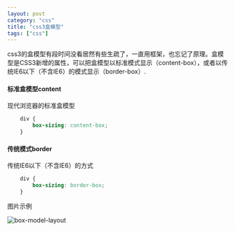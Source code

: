 ```yaml
---
layout: post
category: "css"
title: "css3盒模型"
tags: ["css"]
---
```

css3的盒模型有段时间没看居然有些生疏了，一直用框架，也忘记了原理。盒模型是CSS3新增的属性，可以把盒模型以标准模式显示（content-box），或者以传统IE6以下（不含IE6）的模式显示（border-box）.

#### 标准盒模型content
现代浏览器的标准盒模型

``` CSS
	div {
		box-sizing: content-box;
	}
```

#### 传统模式border
传统IE6以下（不含IE6）的方式

``` CSS
	div {
		box-sizing: border-box;
	}
```

图片示例

![box-model-layout](/box-model-layout.png "box-model-layout")